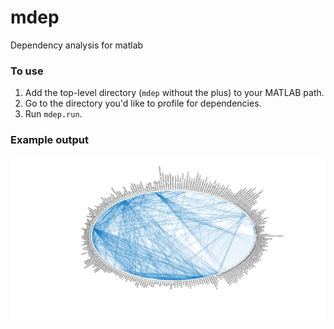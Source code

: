 # mdep
Dependency analysis for matlab

### To use
1. Add the top-level directory (`mdep` without the plus) to your MATLAB path.
2. Go to the directory you'd like to profile for dependencies.
3. Run `mdep.run`.

### Example output
![Demo plot](mdep_demo.png)
